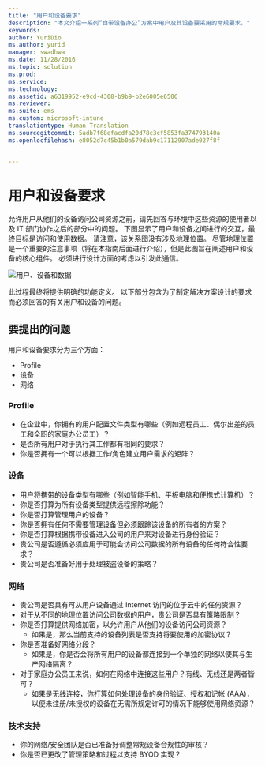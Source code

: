 ```yaml
---
title: "用户和设备要求"
description: "本文介绍一系列“自带设备办公”方案中用户及其设备要采用的常规要求。"
keywords: 
author: YuriDio
ms.author: yurid
manager: swadhwa
ms.date: 11/28/2016
ms.topic: solution
ms.prod: 
ms.service: 
ms.technology: 
ms.assetid: a6319952-e9cd-4308-b9b9-b2e6005e6506
ms.reviewer: 
ms.suite: ems
ms.custom: microsoft-intune
translationtype: Human Translation
ms.sourcegitcommit: 5adb7f68efacdfa20d78c3cf5853fa374793140a
ms.openlocfilehash: e8052d7c45b1b0a579dab9c17112907ade027f8f


---
```


# <a name="user-and-device-requirements"></a>用户和设备要求

允许用户从他们的设备访问公司资源之前，请先回答与环境中这些资源的使用者以及 IT 部门协作之后的部分中的问题。 下图显示了用户和设备之间进行的交互，最终目标是访问和使用数据。 请注意，该关系图没有涉及地理位置。 尽管地理位置是一个重要的注意事项（将在本指南后面进行介绍），但是此图旨在阐述用户和设备的核心组件。 必须进行设计方面的考虑以引发此通信。

![用户、设备和数据](./media/BYOD_Figure2.png)

此过程最终将提供明确的功能定义。 以下部分包含为了制定解决方案设计的要求而必须回答的有关用户和设备的问题。

## <a name="questions-to-ask"></a>要提出的问题

用户和设备要求分为三个方面：

- Profile
- 设备
- 网络

### <a name="profile"></a>Profile

- 在企业中，你拥有的用户配置文件类型有哪些（例如远程员工、偶尔出差的员工和全职的家庭办公员工）？
- 是否所有用户对于执行其工作都有相同的要求？
- 你是否拥有一个可以根据工作/角色建立用户需求的矩阵？


### <a name="devices"></a>设备

- 用户将携带的设备类型有哪些（例如智能手机、平板电脑和便携式计算机）？
- 你是否打算为所有设备类型提供远程擦除功能？
- 你是否打算管理用户的设备？
- 你是否拥有任何不需要管理设备但必须跟踪该设备的所有者的方案？
- 你是否打算根据携带设备进入公司的用户来对设备进行身份验证？
- 贵公司是否遵循必须应用于可能会访问公司数据的所有设备的任何符合性要求？
- 贵公司是否准备好用于处理被盗设备的策略？

### <a name="network"></a>网络

- 贵公司是否具有可从用户设备通过 Internet 访问的位于云中的任何资源？
- 对于从不同的地理位置访问公司数据的用户，贵公司是否具有策略限制？
- 你是否打算提供网络加密，以允许用户从他们的设备访问公司资源？
    - 如果是，那么当前支持的设备列表是否支持将要使用的加密协议？
- 你是否准备好网络分段？
    - 如果是，你是否会将所有用户的设备都连接到一个单独的网络以使其与生产网络隔离？
- 对于家庭办公员工来说，如何在网络中连接这些用户？有线、无线还是两者皆可？
    - 如果是无线连接，你打算如何处理设备的身份验证、授权和记帐 (AAA)，以便未注册/未授权的设备在无需所规定许可的情况下能够使用网络资源？

### <a name="technical-support"></a>技术支持
- 你的网络/安全团队是否已准备好调整常规设备合规性的审核？
- 你是否已更改了管理策略和过程以支持 BYOD 实现？




<!--HONumber=Nov16_HO4-->


